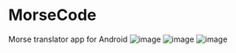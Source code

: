 # MorseCode
Morse translator app for Android
![image](https://github.com/TheEvilMandarin/MorseCode/assets/78357723/4a26dc1a-779c-424a-a998-a53e68464f09)
![image](https://github.com/TheEvilMandarin/MorseCode/assets/78357723/7c137217-5964-4250-8b66-775d01f9b386)
![image](https://github.com/TheEvilMandarin/MorseCode/assets/78357723/02e7e9d8-9e20-4ff9-893f-7ba0f7b2cc6c)

